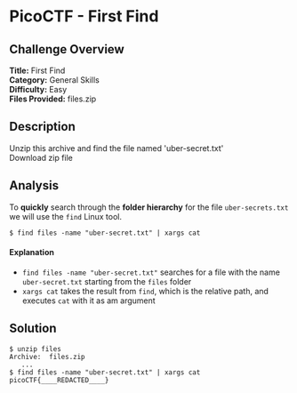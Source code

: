 # PicoCTF - First Find

## Challenge Overview
**Title:** First Find  
**Category:** General Skills  
**Difficulty:** Easy  
**Files Provided:** files.zip  

## Description
Unzip this archive and find the file named 'uber-secret.txt'  
Download zip file


## Analysis
To **quickly** search through the **folder hierarchy** for the file `uber-secrets.txt` we will use the `find` Linux tool.

```
$ find files -name "uber-secret.txt" | xargs cat
```
#### Explanation
- `find files -name "uber-secret.txt"` searches for a file with the name `uber-secret.txt` starting from the `files` folder
- `xargs cat` takes the result from `find`, which is the relative path, and executes `cat` with it as am argument 
## Solution
```
$ unzip files    
Archive:  files.zip
   ...  
$ find files -name "uber-secret.txt" | xargs cat
picoCTF{____REDACTED____}
```